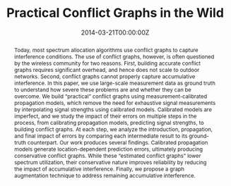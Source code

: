 ---
title: "Practical Conflict Graphs in the Wild"

# Authors
# If you created a profile for a user (e.g. the default `admin` user), write the username (folder name) here 
# and it will be replaced with their full name and linked to their profile.
authors:
- admin
- Zengbin Zhang 
- Gang Wang 
- Xiaoxiao Yu 
- Ben Y. Zhao 
- Haitao Zheng

# Author notes (optional)
# author_notes:
# - "Equal contribution"
# - "Equal contribution"

date: "2014-03-21T00:00:00Z"
doi: ""

# Schedule page publish date (NOT publication's date).
publishDate: "2017-12-01T00:00:00Z"

# Publication type.
# Legend: 0 = Uncategorized; 1 = Conference paper; 2 = Journal article;
# 3 = Preprint / Working Paper; 4 = Report; 5 = Book; 6 = Book section;
# 7 = Thesis; 8 = Patent
publication_types: ["1"]

# Publication name and optional abbreviated publication name.
publication: "IEEE/ACM Transactions on Networking (ToN), 2014"
publication_short: "ToN"
award: ""

abstract: "Today, most spectrum allocation algorithms use conflict graphs to capture interference conditions. The use of conflict graphs, however, is often questioned by the wireless community for two reasons. First, building accurate conflict graphs requires significant overhead, and hence does not scale to outdoor networks. Second, conflict graphs cannot properly capture accumulative interference. In this paper, we use large-scale measurement data as ground truth to understand how severe these problems are and whether they can be overcome. We build “practical” conflict graphs using measurement-calibrated propagation models, which remove the need for exhaustive signal measurements by interpolating signal strengths using calibrated models. Calibrated models are imperfect, and we study the impact of their errors on multiple steps in the process, from calibrating propagation models, predicting signal strengths, to building conflict graphs. At each step, we analyze the introduction, propagation, and final impact of errors by comparing each intermediate result to its ground-truth counterpart. Our work produces several findings. Calibrated propagation models generate location-dependent prediction errors, ultimately producing conservative conflict graphs. While these “estimated conflict graphs” lower spectrum utilization, their conservative nature improves reliability by reducing the impact of accumulative interference. Finally, we propose a graph augmentation technique to address remaining accumulative interference."

# Summary. An optional shortened abstract.
summary: ""

tags: []

# Display this page in the Featured widget?
featured: false

# do not open its dedicated page
nopage: true

# Custom links (uncomment lines below)
url_pdf: ''
url_code: ''
url_dataset: ''
url_poster: ''
url_project: ''
url_slides: ''
url_source: ''
url_video: ''

# Featured image
# To use, add an image named `featured.jpg/png` to your page's folder. 
image:
  caption: ''
  focal_point: ""
  preview_only: false

# Associated Projects (optional).
#   Associate this publication with one or more of your projects.
#   Simply enter your project's folder or file name without extension.
#   E.g. `internal-project` references `content/project/internal-project/index.md`.
#   Otherwise, set `projects: []`.
projects: false

# Slides (optional).
#   Associate this publication with Markdown slides.
#   Simply enter your slide deck's filename without extension.
#   E.g. `slides: "example"` references `content/slides/example/index.md`.
#   Otherwise, set `slides: ""`.
slides: false
---